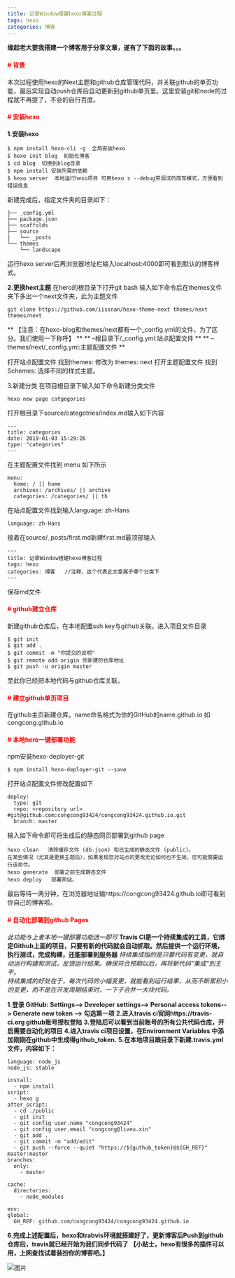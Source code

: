 ```yaml
---
title: 记录Window搭建hexo博客过程
tags: hexo
categories: 博客 
---
```

**缘起老大要我搭建一个博客用于分享文章，遂有了下面的故事。。。**

#### <font color=red># 背景</font>

本次过程使用hexo的Next主题和github仓库管理代码，并关联github的单页功能，最后实现自动push仓库后自动更新到github单页里。这里安装git和node的过程就不再提了，不会的自行百度。

#### <font color=red># 安装hexo</font>
**1.安装hexo**
``` 
$ npm install hexo-cli -g  全局安装hexo
$ hexo init blog  初始化博客
$ cd blog  切换到blog目录
$ npm install 安装所需的依赖
$ hexo server  本地运行hexo项目 可用hexo s --debug带调试的简写模式，方便看到错误信息
```
<!--more-->
新建完成后，指定文件夹的目录如下：
```
├── _config.yml
├── package.json
├── scaffolds
├── source
|   └── _posts
└── themes
    └── landscape
```
运行hexo server后再浏览器地址栏输入localhost:4000即可看到默认的博客样式。

**2.更换hext主题**
在hero的根目录下打开git bash 输入如下命令后在themes文件夹下多出一个next文件夹，此为主题文件
```
git clone https://github.com/iissnan/hexo-theme-next themes/next themes/next
```
** 【注意：在hexo-blog和themes/next都有一个_config.yml的文件，为了区分。我们使用一下称呼】 **
** –根目录下/_config.yml:站点配置文件 **
** –themes/next/_config.yml:主题配置文件 **

打开站点配置文件 找到themes: 修改为 themes: next
打开主题配置文件 找到Schemes: 选择不同的样式主题。

3.新建分类
在项目根目录下输入如下命令新建分类文件
```
hexo new page catgegories
```
打开根目录下source/categotries/index.md输入如下内容
```
---
title: categories
date: 2019-01-03 15:29:26
type: "categories"
---
```

在主题配置文件找到 menu 如下所示
```
menu:
  home: / || home
  archives: /archives/ || archive
  categories: /categories/ || th
```

在站点配置文件找到输入language: zh-Hans
```
language: zh-Hans
```

接着在source/_posts/first.md新建first.md最顶部输入
```
---
title: 记录Window搭建hexo博客过程
tags: hexo
categories: 博客   //注释，这个代表此文章属于哪个分类下
---
```
保存md文件

#### <font color=red># github建立仓库</font>
新建github仓库后，在本地配置ssh key与github关联。进入项目文件目录
```
$ git init
$ git add .
$ git commit -m "你提交的说明"
$ git remote add origin 你新建的仓库地址
$ git push -u origin master
```
至此你已经把本地代码与github仓库关联。

#### <font color=red># 建立github单页项目</font>
在github主页新建仓库，name命名格式为你的GitHub的name.github.io  如 congcong.github.io


#### <font color=red># 本地hero一键部署功能</font>
npm安装hexo-deployer-git
```
$ npm install hexo-deployer-git --save
```
打开站点配置文件修改配置如下
```
deploy:
  type: git
  repo: <repository url> #git@github.com:congcong93424/congcong93424.github.io.git
  branch: master
```

输入如下命令即可将生成后的静态网页部署到github page
```
hexo clean   清除缓存文件 (db.json) 和已生成的静态文件 (public)。
在某些情况（尤其是更换主题后），如果发现您对站点的更改无论如何也不生效，您可能需要运行该命令。
hexo generate  部署之前生成静态文件
hexo deploy   部署网站。
```
最后等待一两分钟，在浏览器地址输https://congcong93424.github.io即可看到你自己的博客啦。

#### <font color=red># 自动化部署到github Pages</font>
*此功能与上者本地一键部署功能选一即可*
**Travis CI是一个持续集成的工具，它绑定Github上面的项目，只要有新的代码就会自动抓取。然后提供一个运行环境，执行测试，完成构建，还能部署到服务器**
*持续集成指的是只要代码有变更，就自动运行构建和测试，反馈运行结果。确保符合预期以后，再将新代码"集成"到主干。*  
*持续集成的好处在于，每次代码的小幅变更，就能看到运行结果，从而不断累积小的变更，而不是在开发周期结束时，一下子合并一大块代码。*

**1.登录 GitHub: Settings--> Developer settings--> Personal access tokens--> Generate new token --> 勾选第一项**
**2.进入travis ci官网https://travis-ci.org  github账号授权登陆**
**3.登陆后可以看到当前账号的所有公共代码仓库，开启需要自动化的项目**
**4.进入travis ci项目设置，在Environment Variables 中添加刚刚在github中生成得github_token.**
**5.在本地项目跟目录下新建.travis.yml文件，内容如下：**
```
language: node_js
node_js: stable

install:
  - npm install
script:
  - hexo g
after_script:
  - cd ./public
  - git init
  - git config user.name "congcong93424"
  - git config user.email "congcong@liveu.xin"
  - git add .
  - git commit -m "add/edit"
  - git push --force --quiet "https://${guthub_token}@${GH_REF}" master:master
branches:
  only:
    - master

cache:
  directories:
    - node_modules

env:
global:
  GH_REF: github.com/congcong93424/congcong93424.github.io
```
**6.完成上述配置后，hexo和trabvis环境就搭建好了，更新博客后Push到github仓库后，travis就已经开始为我们同步代码了**
**【小贴士，hexo有很多的插件可以用，上网查找试着装扮你的博客吧。】**
<!-- <img src="/images/1.png" width="400px" /> -->
 <!-- 9dc6efe819a86f80a52588a7a9729f20c6344c0d  -->
![图片](/images/1.png)
